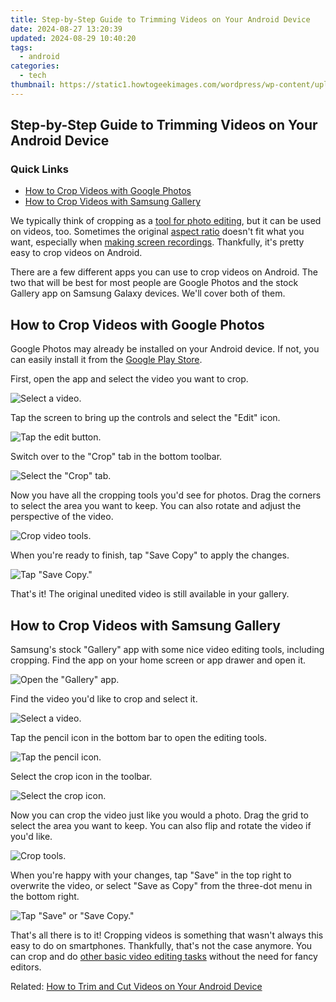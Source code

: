 ```yaml
---
title: Step-by-Step Guide to Trimming Videos on Your Android Device
date: 2024-08-27 13:20:39
updated: 2024-08-29 10:40:20
tags:
  - android
categories:
  - tech
thumbnail: https://static1.howtogeekimages.com/wordpress/wp-content/uploads/2016/09/Video-editing-on-phone.jpg
---
```


## Step-by-Step Guide to Trimming Videos on Your Android Device

### Quick Links

* [How to Crop Videos with Google Photos](https://tiktok-videos.techidaily.com/reimagining-anime-narratives-in-trending-tiktok-creations/)
* [How to Crop Videos with Samsung Gallery](https://unlock-android.techidaily.com/how-to-remove-forgotten-pin-of-your-tecno-spark-10-4g-by-drfone-android/)

 We typically think of cropping as a [tool for photo editing](https://screen-sharing-recording.techidaily.com/updated-2024-approved-green-thumbs-up-the-best-farming-titles-for-group-playtime/), but it can be used on videos, too. Sometimes the original [aspect ratio](https://youtube-lab.techidaily.com/e-stock-images-directly-from-trusted-4-youtube-vids/) doesn't fit what you want, especially when [making screen recordings](https://unlock-android.techidaily.com/how-to-change-lock-screen-wallpaper-on-xiaomi-13t-by-drfone-android/). Thankfully, it's pretty easy to crop videos on Android.

 There are a few different apps you can use to crop videos on Android. The two that will be best for most people are Google Photos and the stock Gallery app on Samsung Galaxy devices. We'll cover both of them.

##  How to Crop Videos with Google Photos

 Google Photos may already be installed on your Android device. If not, you can easily install it from the [Google Play Store](https://www.anrdoezrs.net/links/3607085/type/dlg/sid/UUhtgUeUpU205809/https://play.google.com/store/apps/details?id=com.google.android.apps.photos).

 First, open the app and select the video you want to crop.

![Select a video.](https://static1.howtogeekimages.com/wordpress/wp-content/uploads/2016/09/2022-05-25_14-18-45.png) 

 Tap the screen to bring up the controls and select the "Edit" icon.

![Tap the edit button.](https://static1.howtogeekimages.com/wordpress/wp-content/uploads/2016/09/2022-05-25_14-19-34.png) 

 Switch over to the "Crop" tab in the bottom toolbar.

![Select the "Crop" tab.](https://static1.howtogeekimages.com/wordpress/wp-content/uploads/2022/05/2022-05-25_16-42-01.png) 

 Now you have all the cropping tools you'd see for photos. Drag the corners to select the area you want to keep. You can also rotate and adjust the perspective of the video.

![Crop video tools.](https://static1.howtogeekimages.com/wordpress/wp-content/uploads/2022/05/2022-05-25_16-44-09.png) 

 When you're ready to finish, tap "Save Copy" to apply the changes.

![Tap "Save Copy."](https://static1.howtogeekimages.com/wordpress/wp-content/uploads/2016/09/2022-05-25_14-24-32.png) 

 That's it! The original unedited video is still available in your gallery.

##  How to Crop Videos with Samsung Gallery

 Samsung's stock "Gallery" app with some nice video editing tools, including cropping. Find the app on your home screen or app drawer and open it.

![Open the "Gallery" app.](https://static1.howtogeekimages.com/wordpress/wp-content/uploads/2016/09/2022-05-25_14-36-13.png) 

 Find the video you'd like to crop and select it.

![Select a video.](https://static1.howtogeekimages.com/wordpress/wp-content/uploads/2016/09/2022-05-25_14-36-55.png) 

 Tap the pencil icon in the bottom bar to open the editing tools.

![Tap the pencil icon.](https://static1.howtogeekimages.com/wordpress/wp-content/uploads/2016/09/2022-05-25_14-37-37.png) 

 Select the crop icon in the toolbar.

![Select the crop icon.](https://static1.howtogeekimages.com/wordpress/wp-content/uploads/2022/05/2022-05-25_16-37-36.png) 

 Now you can crop the video just like you would a photo. Drag the grid to select the area you want to keep. You can also flip and rotate the video if you'd like.

![Crop tools.](https://static1.howtogeekimages.com/wordpress/wp-content/uploads/2022/05/2022-05-25_16-38-52.png) 

 When you're happy with your changes, tap "Save" in the top right to overwrite the video, or select "Save as Copy" from the three-dot menu in the bottom right.

![Tap "Save" or "Save Copy."](https://static1.howtogeekimages.com/wordpress/wp-content/uploads/2016/09/2022-05-25_14-40-10.png) 

 That's all there is to it! Cropping videos is something that wasn't always this easy to do on smartphones. Thankfully, that's not the case anymore. You can crop and do [other basic video editing tasks](https://facebook-clips.techidaily.com/new-in-2024-masterfb-mp4-hacking-facebook-videos-with-ease/) without the need for fancy editors.

Related: [How to Trim and Cut Videos on Your Android Device](https://facebook-clips.techidaily.com/new-in-2024-masterfb-mp4-hacking-facebook-videos-with-ease/)

<ins class="adsbygoogle"
     style="display:block"
     data-ad-format="autorelaxed"
     data-ad-client="ca-pub-7571918770474297"
     data-ad-slot="1223367746"></ins>



<ins class="adsbygoogle"
     style="display:block"
     data-ad-client="ca-pub-7571918770474297"
     data-ad-slot="8358498916"
     data-ad-format="auto"
     data-full-width-responsive="true"></ins>
